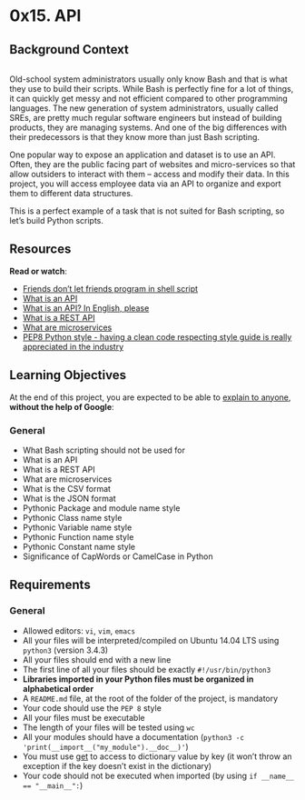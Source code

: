 <h1 class="gap">0x15. API</h1>
<div class="gap" id="project-description">
  <h2>Background Context</h2>

<p><a href="https://youtu.be/-2kyU6-j8ZQ" target="_blank"><img src="https://holbertonintranet.s3.amazonaws.com/uploads/medias/2019/6/897638f42eb1bad6605d.png?X-Amz-Algorithm=AWS4-HMAC-SHA256&amp;X-Amz-Credential=AKIARDDGGGOUWMNL5ANN%2F20210913%2Fus-east-1%2Fs3%2Faws4_request&amp;X-Amz-Date=20210913T141951Z&amp;X-Amz-Expires=86400&amp;X-Amz-SignedHeaders=host&amp;X-Amz-Signature=1762303222f807f589c7f0d632cc67c9553acb2f611a42ea8a66a5de9ea66df2" alt="" style=""></a></p>

<p>Old-school system administrators usually only know Bash and that is what they use to build their scripts. While Bash is perfectly fine for a lot of things, it can quickly get messy and not efficient compared to other programming languages. The new generation of system administrators, usually called SREs, are pretty much regular software engineers but instead of building products, they are managing systems. And one of the big differences with their predecessors is that they know more than just Bash scripting.</p>

<p>One popular way to expose an application and dataset is to use an API. Often, they are the public facing part of websites and micro-services so that allow outsiders to interact with them – access and modify their data. In this project, you will access employee data via an API to organize and export them to different data structures.</p>

<p>This is a perfect example of a task that is not suited for Bash scripting, so let’s build Python scripts.</p>

<h2>Resources</h2>

<p><strong>Read or watch</strong>:</p>

<ul>
<li><a href="/rltoken/6isWaTEpGTrwhzCCG5s_Tw" title="Friends don't let friends program in shell script" target="_blank">Friends don’t let friends program in shell script</a> </li>
<li><a href="/rltoken/I-XLIq5AwH-j29xJtzr6bQ" title="What is an API" target="_blank">What is an API</a> </li>
<li><a href="/rltoken/I1nC8rhySGahG3gXYBfDPA" title="What is an API? In English, please" target="_blank">What is an API? In English, please</a></li>
<li><a href="/rltoken/6_OAlRYOGUuegPfyd4FUVg" title="What is a REST API" target="_blank">What is a REST API</a> </li>
<li><a href="/rltoken/lewYS0z2RuFuiIkIgaCHSA" title="What are microservices" target="_blank">What are microservices</a> </li>
<li><a href="/rltoken/lEisphllQEYAs5yg26Ng0w" title="PEP8 Python style - having a clean code respecting style guide is really appreciated in the industry" target="_blank">PEP8 Python style - having a clean code respecting style guide is really appreciated in the industry</a> </li>
</ul>

<h2>Learning Objectives</h2>

<p>At the end of this project, you are expected to be able to <a href="/rltoken/I2RwhAmyx70NJvLrmyaUtw" title="explain to anyone" target="_blank">explain to anyone</a>, <strong>without the help of Google</strong>:</p>

<h3>General</h3>

<ul>
<li>What Bash scripting should not be used for</li>
<li>What is an API</li>
<li>What is a REST API</li>
<li>What are microservices</li>
<li>What is the CSV format</li>
<li>What is the JSON format</li>
<li>Pythonic Package and module name style</li>
<li>Pythonic Class name style</li>
<li>Pythonic Variable name style</li>
<li>Pythonic Function name style</li>
<li>Pythonic Constant name style</li>
<li>Significance of CapWords or CamelCase in Python</li>
</ul>

<h2>Requirements</h2>

<h3>General</h3>

<ul>
<li>Allowed editors: <code>vi</code>, <code>vim</code>, <code>emacs</code></li>
<li>All your files will be interpreted/compiled on Ubuntu 14.04 LTS using <code>python3</code> (version 3.4.3)</li>
<li>All your files should end with a new line</li>
<li>The first line of all your files should be exactly <code>#!/usr/bin/python3</code></li>
<li><strong>Libraries imported in your Python files must be organized in alphabetical order</strong></li>
<li>A <code>README.md</code> file, at the root of the folder of the project, is mandatory</li>
<li>Your code should use the <code>PEP 8</code> style</li>
<li>All your files must be executable</li>
<li>The length of your files will be tested using <code>wc</code></li>
<li>All your modules should have a documentation (<code>python3 -c 'print(__import__("my_module").__doc__)'</code>)</li>
<li>You must use <a href="/rltoken/nVy7hbvKVJkhr5LIHIsHSg" title="get" target="_blank">get</a> to access to dictionary value by key (it won’t throw an exception if the key doesn’t exist in the dictionary)</li>
<li>Your code should not be executed when imported (by using <code>if __name__ == "__main__":</code>)</li>
</ul>

</div>